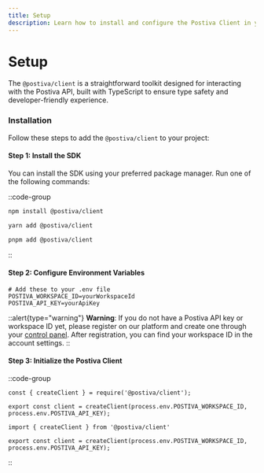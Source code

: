 ```yaml
---
title: Setup
description: Learn how to install and configure the Postiva Client in your project.
---
```


# Setup

The `@postiva/client` is a straightforward toolkit designed for interacting with the Postiva API, built with TypeScript to ensure type safety and developer-friendly experience.

### Installation

Follow these steps to add the `@postiva/client` to your project:

#### Step 1: Install the SDK

You can install the SDK using your preferred package manager. Run one of the following commands:

::code-group
<!-- prettier-ignore -->
```bash [npm]
npm install @postiva/client
```
<!-- prettier-ignore -->
```bash [yarn]
yarn add @postiva/client
```
<!-- prettier-ignore -->
```bash [pnpm]
pnpm add @postiva/client
```
::

#### Step 2: Configure Environment Variables

```javascript[.env]
# Add these to your .env file
POSTIVA_WORKSPACE_ID=yourWorkspaceId
POSTIVA_API_KEY=yourApiKey
```

::alert{type="warning"}
**Warning**: If you do not have a Postiva API key or workspace ID yet, please register on our platform and create one through your [control panel](https://dash.postiva.app/). After registration, you can find your workspace ID in the account settings.
::

#### Step 3: Initialize the Postiva Client

::code-group
<!-- prettier-ignore -->
```javascript[libs/postiva.js]
const { createClient } = require('@postiva/client');

export const client = createClient(process.env.POSTIVA_WORKSPACE_ID, process.env.POSTIVA_API_KEY);
```
```typescript[libs/postiva.ts]
import { createClient } from '@postiva/client'

export const client = createClient(process.env.POSTIVA_WORKSPACE_ID, process.env.POSTIVA_API_KEY);
```
::